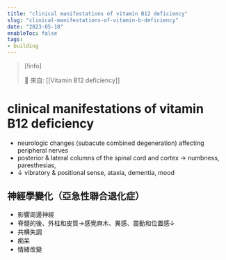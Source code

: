 ```yaml
---
title: "clinical manifestations of vitamin B12 deficiency"
slug: "clinical-manifestations-of-vitamin-b-deficiency"
date: "2023-05-18"
enableToc: false
tags:
- building
---
```


> [!info]
>
> 🌱 來自: [[Vitamin B12 deficiency]]

# clinical manifestations of vitamin B12 deficiency

* neurologic changes (subacute combined degeneration) affecting peripheral nerves
* posterior & lateral columns of the spinal cord and cortex → numbness, paresthesias,
* ↓ vibratory & positional sense, ataxia, dementia, mood

## 神經學變化（亞急性聯合退化症）
* 影響周邊神經
* 脊髓的後、外柱和皮質→感覺麻木、異感、震動和位置感↓
* 共構失調
* 痴呆
* 情緒改變

